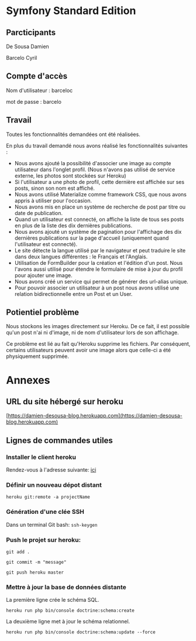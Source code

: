 # Symfony Standard Edition

## Parcticipants

De Sousa Damien

Barcelo Cyril
	
## Compte d'accès

Nom d'utilisateur : barceloc

mot de passe : barcelo
	
## Travail

Toutes les fonctionnalités demandées ont été réalisées.

En plus du travail demandé nous avons réalisé les fonctionnalités suivantes :
* Nous avons ajouté la possibilité d'associer une image au compte utilisateur dans l'onglet profil. (Nous n'avons pas utilisé de service externe, les photos sont stockées sur Heroku)
* Si l'utilisateur a une photo de profil, cette dernière est affichée sur ses posts, sinon son nom est affiché.
* Nous avons utilisé Materialize comme framework CSS, que nous avons appris à utiliser pour l'occasion.
* Nous avons mis en place un système de recherche de post par titre ou date de publication.
* Quand un utilisateur est connecté, on affiche la liste de tous ses posts en plus de la liste des dix dernières publications.
* Nous avons ajouté un système de pagination pour l'affichage des dix dernières publications sur la page d'accueil (uniquement quand l'utilisateur est connecté).
* Le site détecte la langue utilisé par le navigateur et peut traduire le site dans deux langues différentes : le Français et l'Anglais.
* Utilisation de FormBuilder pour la création et l'édition d'un post. Nous l'avons aussi utilisé pour étendre le formulaire de mise à jour du profil pour ajouter une image.
* Nous avons créé un service qui permet de générer des url-alias unique.
* Pour pouvoir associer un utilisateur à un post nous avons utilisé une relation bidirectionnelle entre un Post et un User.

## Potientiel problème

Nous stockons les images directement sur Heroku. De ce fait, il est possible qu'un post n'ai ni d'image, ni de nom d'utilisateur lors de son affichage.

Ce problème est lié au fait qu'Heroku supprime les fichiers. Par conséquent, certains utilisateurs peuvent avoir une image alors que celle-ci a été physiquement supprimée.

# Annexes

## URL du site hébergé sur heroku

[https://damien-desousa-blog.herokuapp.com](https://damien-desousa-blog.herokuapp.com)

## Lignes de commandes utiles

### Installer le client heroku

Rendez-vous à l'adresse suivante: [ici](https://devcenter.heroku.com/articles/heroku-cli#download-and-install)

### Définir un nouveau dépot distant

`heroku git:remote -a projectName`

### Génération d'une clée SSH

Dans un terminal Git bash: `ssh-keygen`

### Push le projet sur heroku:

`git add .`

`git commit -m "message"`

`git push heroku master`

### Mettre à jour la base de données distante

La première ligne crée le schéma SQL.

`heroku run php bin/console doctrine:schema:create`

La deuxième ligne met à jour le schéma relationnel.

`heroku run php bin/console doctrine:schema:update --force`